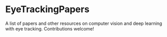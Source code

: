 # EyeTrackingPapers
A list of papers and other resources on computer vision and deep learning with eye tracking. Contributions welcome!

